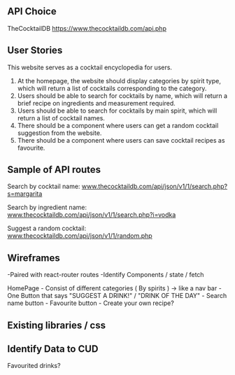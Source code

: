 ## API Choice
TheCocktailDB
https://www.thecocktaildb.com/api.php

## User Stories
This website serves as a cocktail encyclopedia for users.
1. At the homepage, the website should display categories by spirit type, which will return a list of cocktails corresponding to the category.
2. Users should be able to search for cocktails by name, which will return a brief recipe on ingredients and measurement required.
3. Users should be able to search for cocktails by main spirit, which will return a list of cocktail names.
4. There should be a component where users can get a random cocktail suggestion from the website.
5. There should be a component where users can save cocktail recipes as favourite.


## Sample of API routes
Search by cocktail name: 
www.thecocktaildb.com/api/json/v1/1/search.php?s=margarita

Search by ingredient name:
www.thecocktaildb.com/api/json/v1/1/search.php?i=vodka

Suggest a random cocktail:
www.thecocktaildb.com/api/json/v1/1/random.php

## Wireframes
-Paired with react-router routes
-Identify Components / state / fetch

HomePage    - Consist of different categories ( By spirits ) -> like a nav bar
            - One Button that says "SUGGEST A DRINK!" / "DRINK OF THE DAY"
            - Search name button
            - Favourite button
            - Create your own recipe?

## Existing libraries / css

## Identify Data to CUD
Favourited drinks?
